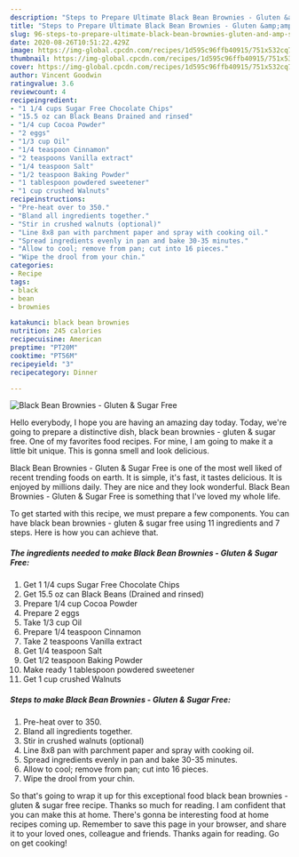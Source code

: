```yaml
---
description: "Steps to Prepare Ultimate Black Bean Brownies - Gluten &amp;amp; Sugar Free"
title: "Steps to Prepare Ultimate Black Bean Brownies - Gluten &amp;amp; Sugar Free"
slug: 96-steps-to-prepare-ultimate-black-bean-brownies-gluten-and-amp-sugar-free
date: 2020-08-26T10:51:22.429Z
image: https://img-global.cpcdn.com/recipes/1d595c96ffb40915/751x532cq70/black-bean-brownies-gluten-sugar-free-recipe-main-photo.jpg
thumbnail: https://img-global.cpcdn.com/recipes/1d595c96ffb40915/751x532cq70/black-bean-brownies-gluten-sugar-free-recipe-main-photo.jpg
cover: https://img-global.cpcdn.com/recipes/1d595c96ffb40915/751x532cq70/black-bean-brownies-gluten-sugar-free-recipe-main-photo.jpg
author: Vincent Goodwin
ratingvalue: 3.6
reviewcount: 4
recipeingredient:
- "1 1/4 cups Sugar Free Chocolate Chips"
- "15.5 oz can Black Beans Drained and rinsed"
- "1/4 cup Cocoa Powder"
- "2 eggs"
- "1/3 cup Oil"
- "1/4 teaspoon Cinnamon"
- "2 teaspoons Vanilla extract"
- "1/4 teaspoon Salt"
- "1/2 teaspoon Baking Powder"
- "1 tablespoon powdered sweetener"
- "1 cup crushed Walnuts"
recipeinstructions:
- "Pre-heat over to 350."
- "Bland all ingredients together."
- "Stir in crushed walnuts (optional)"
- "Line 8x8 pan with parchment paper and spray with cooking oil."
- "Spread ingredients evenly in pan and bake 30-35 minutes."
- "Allow to cool; remove from pan; cut into 16 pieces."
- "Wipe the drool from your chin."
categories:
- Recipe
tags:
- black
- bean
- brownies

katakunci: black bean brownies 
nutrition: 245 calories
recipecuisine: American
preptime: "PT20M"
cooktime: "PT56M"
recipeyield: "3"
recipecategory: Dinner

---
```



![Black Bean Brownies - Gluten &amp; Sugar Free](https://img-global.cpcdn.com/recipes/1d595c96ffb40915/751x532cq70/black-bean-brownies-gluten-sugar-free-recipe-main-photo.jpg)

Hello everybody, I hope you are having an amazing day today. Today, we're going to prepare a distinctive dish, black bean brownies - gluten &amp; sugar free. One of my favorites food recipes. For mine, I am going to make it a little bit unique. This is gonna smell and look delicious.



Black Bean Brownies - Gluten &amp; Sugar Free is one of the most well liked of recent trending foods on earth. It is simple, it's fast, it tastes delicious. It is enjoyed by millions daily. They are nice and they look wonderful. Black Bean Brownies - Gluten &amp; Sugar Free is something that I've loved my whole life.


To get started with this recipe, we must prepare a few components. You can have black bean brownies - gluten &amp; sugar free using 11 ingredients and 7 steps. Here is how you can achieve that.

<!--inarticleads1-->

##### The ingredients needed to make Black Bean Brownies - Gluten &amp; Sugar Free:

1. Get 1 1/4 cups Sugar Free Chocolate Chips
1. Get 15.5 oz can Black Beans (Drained and rinsed)
1. Prepare 1/4 cup Cocoa Powder
1. Prepare 2 eggs
1. Take 1/3 cup Oil
1. Prepare 1/4 teaspoon Cinnamon
1. Take 2 teaspoons Vanilla extract
1. Get 1/4 teaspoon Salt
1. Get 1/2 teaspoon Baking Powder
1. Make ready 1 tablespoon powdered sweetener
1. Get 1 cup crushed Walnuts




<!--inarticleads2-->

##### Steps to make Black Bean Brownies - Gluten &amp; Sugar Free:

1. Pre-heat over to 350.
1. Bland all ingredients together.
1. Stir in crushed walnuts (optional)
1. Line 8x8 pan with parchment paper and spray with cooking oil.
1. Spread ingredients evenly in pan and bake 30-35 minutes.
1. Allow to cool; remove from pan; cut into 16 pieces.
1. Wipe the drool from your chin.




So that's going to wrap it up for this exceptional food black bean brownies - gluten &amp; sugar free recipe. Thanks so much for reading. I am confident that you can make this at home. There's gonna be interesting food at home recipes coming up. Remember to save this page in your browser, and share it to your loved ones, colleague and friends. Thanks again for reading. Go on get cooking!
